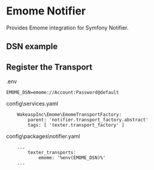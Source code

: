# Emome Notifier

Provides Emome integration for Symfony Notifier.

## DSN example


## Register the Transport

.env
```
EMOME_DSN=emome://Account:Password@default
```

config\services.yaml
```
    WakeaspInc\Emome\EmomeTransportFactory:
        parent: 'notifier.transport_factory.abstract'
        tags: [ 'texter.transport_factory' ]
```


config\packages\notifier.yaml
```
    ...
        texter_transports:
            emome: '%env(EMOME_DSN)%'
    ...
```
